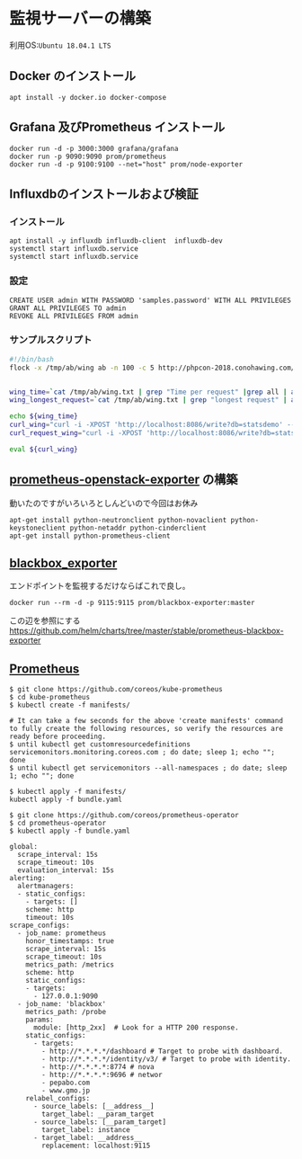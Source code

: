 # 監視サーバーの構築
利用OS:`Ubuntu 18.04.1 LTS` 
## Docker のインストール
```
apt install -y docker.io docker-compose
```
## Grafana 及びPrometheus インストール
```
docker run -d -p 3000:3000 grafana/grafana
docker run -p 9090:9090 prom/prometheus
docker run -d -p 9100:9100 --net="host" prom/node-exporter
```
## Influxdbのインストールおよび検証
### インストール
```
apt install -y influxdb influxdb-client  influxdb-dev
systemctl start influxdb.service
systemctl start influxdb.service
```
### 設定
```
CREATE USER admin WITH PASSWORD 'samples.password' WITH ALL PRIVILEGES
GRANT ALL PRIVILEGES TO admin
REVOKE ALL PRIVILEGES FROM admin
```

### サンプルスクリプト
``` bash
#!/bin/bash
flock -x /tmp/ab/wing ab -n 100 -c 5 http://phpcon-2018.conohawing.com/  > /tmp/ab/wing.txt


wing_time=`cat /tmp/ab/wing.txt | grep "Time per request" |grep all | awk '{print $4;}'`
wing_longest_request=`cat /tmp/ab/wing.txt | grep "longest request" | awk '{print $2}'`

echo ${wing_time}
curl_wing="curl -i -XPOST 'http://localhost:8086/write?db=statsdemo' --data-binary 'time_per_request,host=wing value=${wing_time}'"
curl_request_wing="curl -i -XPOST 'http://localhost:8086/write?db=statsdemo' --data-binary 'longest_request,host=wing value=${wing_longest_request}'"

eval ${curl_wing}
```

## [prometheus-openstack-exporter](https://github.com/CanonicalLtd/prometheus-openstack-exporter) の構築
動いたのですがいろいろとしんどいので今回はお休み
```
apt-get install python-neutronclient python-novaclient python-keystoneclient python-netaddr python-cinderclient
apt-get install python-prometheus-client
```

## [blackbox_exporter](https://github.com/prometheus/blackbox_exporter)
エンドポイントを監視するだけならばこれで良し。
```
docker run --rm -d -p 9115:9115 prom/blackbox-exporter:master
```
この辺を参照にする
https://github.com/helm/charts/tree/master/stable/prometheus-blackbox-exporter
## [Prometheus](https://prometheus.io/docs/prometheus/latest/installation/)
```
$ git clone https://github.com/coreos/kube-prometheus 
$ cd kube-prometheus 
$ kubectl create -f manifests/

# It can take a few seconds for the above 'create manifests' command to fully create the following resources, so verify the resources are ready before proceeding.
$ until kubectl get customresourcedefinitions servicemonitors.monitoring.coreos.com ; do date; sleep 1; echo ""; done
$ until kubectl get servicemonitors --all-namespaces ; do date; sleep 1; echo ""; done

$ kubectl apply -f manifests/
kubectl apply -f bundle.yaml
```
```
$ git clone https://github.com/coreos/prometheus-operator
$ cd prometheus-operator
$ kubectl apply -f bundle.yaml
```

```
global:
  scrape_interval: 15s
  scrape_timeout: 10s
  evaluation_interval: 15s
alerting:
  alertmanagers:
  - static_configs:
    - targets: []
    scheme: http
    timeout: 10s
scrape_configs:
  - job_name: prometheus
    honor_timestamps: true
    scrape_interval: 15s
    scrape_timeout: 10s
    metrics_path: /metrics
    scheme: http
    static_configs:
    - targets:
      - 127.0.0.1:9090
  - job_name: 'blackbox'
    metrics_path: /probe
    params:
      module: [http_2xx]  # Look for a HTTP 200 response.
    static_configs:
      - targets:
        - http://*.*.*.*/dashboard # Target to probe with dashboard.
        - http://*.*.*.*/identity/v3/ # Target to probe with identity.
        - http://*.*.*.*:8774 # nova
        - http://*.*.*.*:9696 # networ
        - pepabo.com
        - www.gmo.jp
    relabel_configs:
      - source_labels: [__address__]
        target_label: __param_target
      - source_labels: [__param_target]
        target_label: instance
      - target_label: __address__
        replacement: localhost:9115
```
###




